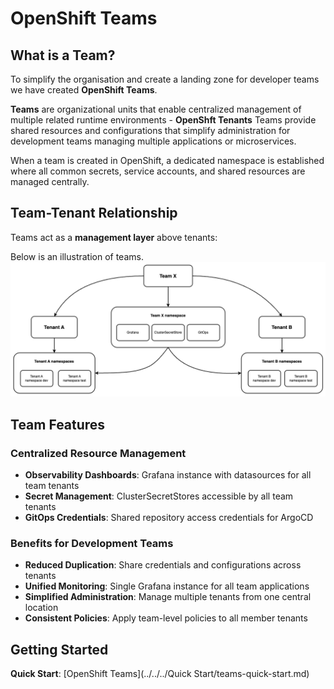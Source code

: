 # OpenShift Teams 

## What is a Team?
To simplify the organisation and create a landing zone for developer teams we have created **OpenShift Teams**.

**Teams** are organizational units that enable centralized management of multiple related runtime environments - **OpenShft Tenants** Teams provide shared resources and configurations that simplify administration for development teams managing multiple applications or microservices.

When a team is created in OpenShift, a dedicated namespace is established where all common secrets, service accounts, and shared resources are managed centrally.

## Team-Tenant Relationship

Teams act as a **management layer** above tenants:

Below is an illustration of teams.
![Team-Tenant Correlation](../../../img/Developer%20Teams/team-tenant-corraltion.png)

## Team Features

### **Centralized Resource Management**
- **Observability Dashboards**: Grafana instance with datasources for all team tenants
- **Secret Management**: ClusterSecretStores accessible by all team tenants  
- **GitOps Credentials**: Shared repository access credentials for ArgoCD

### **Benefits for Development Teams**
- **Reduced Duplication**: Share credentials and configurations across tenants
- **Unified Monitoring**: Single Grafana instance for all team applications
- **Simplified Administration**: Manage multiple tenants from one central location
- **Consistent Policies**: Apply team-level policies to all member tenants

## Getting Started

**Quick Start**: [OpenShift Teams](../../../Quick Start/teams-quick-start.md)